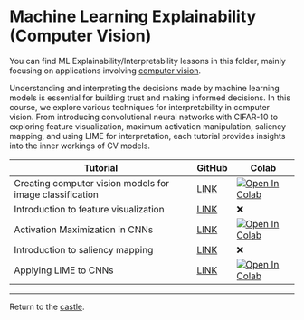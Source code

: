 # Machine Learning Explainability (Computer Vision)

You can find ML Explainability/Interpretability lessons in this folder, mainly focusing on applications involving [computer vision](../../ML-Explainability/CV).

Understanding and interpreting the decisions made by machine learning models is essential for building trust and making informed decisions. In this course, we explore various techniques for interpretability in computer vision. From introducing convolutional neural networks with CIFAR-10 to exploring feature visualization, maximum activation manipulation, saliency mapping, and using LIME for interpretation, each tutorial provides insights into the inner workings of CV models.

| Tutorial                                                 | GitHub                                                                                                                                                    | Colab                                                                                                                                                                                            |
|----------------------------------------------------------|-----------------------------------------------------------------------------------------------------------------------------------------------------------|--------------------------------------------------------------------------------------------------------------------------------------------------------------------------------------------------|
| Creating computer vision models for image classification | <a href="https://github.com/Nkluge-correa/TeenyTinyCastle/blob/master/ML-Explainability/CV/CNN_model_maker.ipynb" target="_blank">LINK</a>                | <a href="https://colab.research.google.com/drive/1-0TkvCFAtmxnt8DOZVKDsTLw3fQa5Mb3" target="_blank"><img src="https://colab.research.google.com/assets/colab-badge.svg" alt="Open In Colab"></a> |
| Introduction to feature visualization                    | <a href="https://github.com/Nkluge-correa/TeenyTinyCastle/blob/master/ML-Explainability/CV/CNN_feature_visualization.ipynb" target="_blank">LINK</a>      | ❌                                                                                                                                                                                                |
| Activation Maximization in CNNs                          | <a href="https://github.com/Nkluge-correa/TeenyTinyCastle/blob/master/ML-Explainability/CV/CNN_activation_maximization.ipynb" target="_blank">LINK</a>    | <a href="https://colab.research.google.com/drive/1rypOHeIM8l1_oEzZVUhpaueqblYIS7Sw" target="_blank"><img src="https://colab.research.google.com/assets/colab-badge.svg" alt="Open In Colab"></a> |
| Introduction to  saliency mapping                        | <a href="https://github.com/Nkluge-correa/TeenyTinyCastle/blob/master/ML-Explainability/CV/CNN_attribution_maps.ipynb" target="_blank">LINK</a>           | ❌                                                                                                                                                                                                |
| Applying LIME to CNNs                                    | <a href="https://github.com/Nkluge-correa/TeenyTinyCastle/blob/master/ML-Explainability/CV/CNN_attribution_maps_with_LIME.ipynb" target="_blank">LINK</a> | <a href="https://colab.research.google.com/drive/1DW7wY5HOQ-J7GpRQXhvLuXqKT0MWpnuS" target="_blank"><img src="https://colab.research.google.com/assets/colab-badge.svg" alt="Open In Colab"></a> |

---

Return to the [castle](https://github.com/Nkluge-correa/TeenyTinyCastle).
